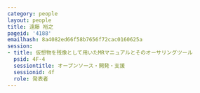 ```yaml
---
category: people
layout: people
title: 遠藤 裕之
pageid: '4188'
emailhash: 8a4082ed66f58b7656f72cac0160625a
session:
- title: 仮想物を残像として用いたMRマニュアルとそのオーサリングツール
  psid: 4F-4
  sessiontitle: オープンソース・開発・支援
  sessionid: 4f
  role: 発表者
---
```

